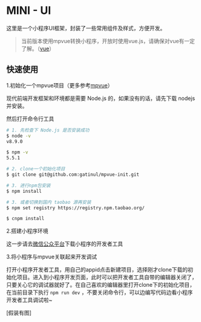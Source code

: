 # MINI - UI
这里是一个小程序UI框架，封装了一些常用组件及样式，方便开发。

> 当前版本使用mpvue转换小程序，开放时使用vue.js，请确保对vue有一定了解。（[vue](https://cn.vuejs.org)）

## 快速使用

1.初始化一个mpvue项目（更多参考[mpvue](http://mpvue.com/mpvue/quickstart/)）

现代前端开发框架和环境都是需要 Node.js 的，如果没有的话，请先下载 nodejs 并安装。

然后打开命令行工具

```bash
# 1. 先检查下 Node.js 是否安装成功
$ node -v
v8.9.0

$ npm -v
5.5.1

# 2. clone一个初始化项目
$ git clone git@github.com:gatinul/mpvue-init.git

# 3. 进行npm包安装
$ npm install 

# 3. 或者切换到国内 taobao 源再安装
$ npm set registry https://registry.npm.taobao.org/

$ cnpm install

```

2.搭建小程序环境

这一步请去[微信公众平台](https://developers.weixin.qq.com/miniprogram/dev/devtools/devtools.html)下载小程序的开发者工具

3.将小程序与mpvue关联起来开发调试

打开小程序开发者工具，用自己的appid点击新建项目，选择刚才clone下载的初始化项目。进入到小程序开发页面，此时可以把开发者工具自带的编辑器关闭了，只要关心它的调试器就好了。在自己喜欢的编辑器里打开clone下的初始化项目，在当前目录下执行 `npm run dev` ，不要关闭命令行，可以边编写代码边看小程序开发者工具调试啦~

[假装有图]







